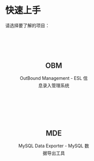 # 快速上手

请选择要了解的项目：

<div class="features">
  <div class="feature" onclick="window.location.href='/getting-started/OBM.html'">
    <h2>OBM</h2>
    <p>OutBound Management - ESL 信息录入管理系统</p>
  </div>
  <div class="feature" onclick="window.location.href='/getting-started/MDE.html'">
    <h2>MDE</h2>
    <p>MySQL Data Exporter - MySQL 数据导出工具</p>
  </div>
</div>

<style>
.features {
  display: flex;
  flex-wrap: wrap;
  align-items: flex-start;
  align-content: stretch;
  justify-content: space-between;
  margin: 2rem 0;
}

.feature {
  flex-grow: 1;
  flex-basis: 45%;
  max-width: 45%;
  text-align: center;
  padding: 1.5rem;
  border: 1px solid var(--c-border);
  border-radius: 8px;
  transition: all 0.3s ease;
  cursor: pointer;
  margin: 1rem;
}

.feature:hover {
  transform: translateY(-5px);
  box-shadow: 0 4px 12px rgba(0, 0, 0, 0.1);
  border-color: var(--c-brand);
}

.feature h2 {
  font-size: 1.4rem;
  font-weight: 600;
  border-bottom: none;
  padding-bottom: 0;
  color: var(--c-brand);
  margin-bottom: 1rem;
}

.feature p {
  color: var(--c-text);
  line-height: 1.6;
}

@media (max-width: 719px) {
  .feature {
    flex-basis: 100%;
    max-width: 100%;
    margin: 1rem 0;
  }
}
</style> 